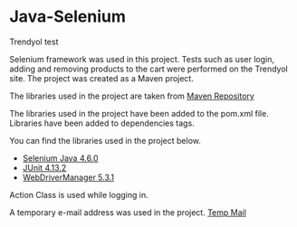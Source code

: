 # Java-Selenium
 Trendyol test
<p>Selenium framework was used in this project. Tests such as user login, adding and removing products to the cart were performed on the Trendyol site. The project was created as a Maven project.</p>
<p>The libraries used in the project are taken from <a href="https://mvnrepository.com/">Maven Repository</a></p>
<p>The libraries used in the project have been added to the pom.xml file. Libraries have been added to dependencies tags.</p>
<p>You can find the libraries used in the project below.</p>
<ul>
 <li><a href="https://mvnrepository.com/artifact/org.seleniumhq.selenium/selenium-java">Selenium Java 4.6.0</a></li>
 <li><a href ="https://mvnrepository.com/artifact/junit/junit">JUnit 4.13.2</a></li>
 <li><a href ="https://mvnrepository.com/artifact/io.github.bonigarcia/webdrivermanager">WebDriverManager 5.3.1</a></li>
</ul>
<p>Action Class is used while logging in.</p>
<p>A temporary e-mail address was used in the project. <a href ="https://temp-mail.org/en/">Temp Mail</a><p>
